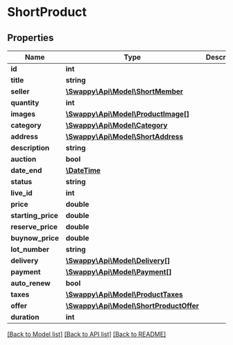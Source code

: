 # ShortProduct

## Properties
Name | Type | Description | Notes
------------ | ------------- | ------------- | -------------
**id** | **int** |  | [optional] 
**title** | **string** |  | [optional] 
**seller** | [**\Swappy\Api\Model\ShortMember**](ShortMember.md) |  | [optional] 
**quantity** | **int** |  | [optional] 
**images** | [**\Swappy\Api\Model\ProductImage[]**](ProductImage.md) |  | [optional] 
**category** | [**\Swappy\Api\Model\Category**](Category.md) |  | [optional] 
**address** | [**\Swappy\Api\Model\ShortAddress**](ShortAddress.md) |  | [optional] 
**description** | **string** |  | [optional] 
**auction** | **bool** |  | [optional] 
**date_end** | [**\DateTime**](\DateTime.md) |  | [optional] 
**status** | **string** |  | [optional] 
**live_id** | **int** |  | [optional] 
**price** | **double** |  | [optional] 
**starting_price** | **double** |  | [optional] 
**reserve_price** | **double** |  | [optional] 
**buynow_price** | **double** |  | [optional] 
**lot_number** | **string** |  | [optional] 
**delivery** | [**\Swappy\Api\Model\Delivery[]**](Delivery.md) |  | [optional] 
**payment** | [**\Swappy\Api\Model\Payment[]**](Payment.md) |  | [optional] 
**auto_renew** | **bool** |  | [optional] 
**taxes** | [**\Swappy\Api\Model\ProductTaxes**](ProductTaxes.md) |  | [optional] 
**offer** | [**\Swappy\Api\Model\ShortProductOffer**](ShortProductOffer.md) |  | [optional] 
**duration** | **int** |  | [optional] 

[[Back to Model list]](../README.md#documentation-for-models) [[Back to API list]](../README.md#documentation-for-api-endpoints) [[Back to README]](../README.md)


